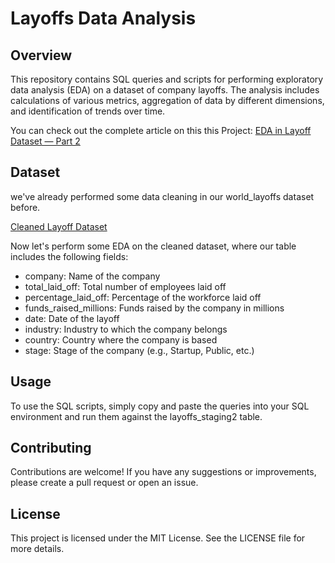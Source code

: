# Layoffs Data Analysis

## Overview
This repository contains SQL queries and scripts for performing exploratory data analysis (EDA) on a dataset of company layoffs. The analysis includes calculations of various metrics, aggregation of data by different dimensions, and identification of trends over time.

You can check out the complete article on this this Project: [EDA in Layoff Dataset — Part 2](https://nsworldinfo.medium.com/eda-in-layoff-dataset-part-2-dcc866041ebd)

## Dataset
we've already performed some data cleaning in our world_layoffs dataset before. 

[Cleaned Layoff Dataset](https://github.com/nibeditans/Cleaning-Data-in-World-Layoffs-Dataset)

Now let's perform some EDA on the cleaned dataset, where our table includes the following fields:

- company: Name of the company
- total_laid_off: Total number of employees laid off
- percentage_laid_off: Percentage of the workforce laid off
- funds_raised_millions: Funds raised by the company in millions
- date: Date of the layoff
- industry: Industry to which the company belongs
- country: Country where the company is based
- stage: Stage of the company (e.g., Startup, Public, etc.)

## Usage
To use the SQL scripts, simply copy and paste the queries into your SQL environment and run them against the layoffs_staging2 table.

## Contributing
Contributions are welcome! If you have any suggestions or improvements, please create a pull request or open an issue.

## License
This project is licensed under the MIT License. See the LICENSE file for more details.

